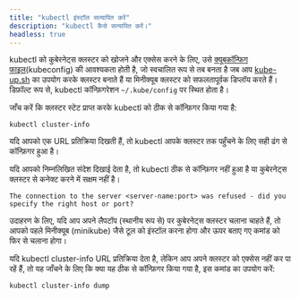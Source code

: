 ```yaml
---
title: "kubectl इंस्टॉल सत्यापित करें"
description: "kubectl कैसे सत्यापित करें।"
headless: true
---
```


kubectl को कुबेरनेट्स क्लस्टर को खोजने और एक्सेस करने के लिए, उसे
[क्यूबकॉन्फिग फाइल](/docs/concepts/configuration/organize-cluster-access-kubeconfig/)(kubeconfig) की आवश्यकता होती है,
जो स्वचालित रूप से तब बनता है जब आप
[kube-up.sh](https://github.com/kubernetes/kubernetes/blob/master/cluster/kube-up.sh) का उपयोग करके क्लस्टर बनाते हैं
या मिनीक्यूब क्लस्टर को सफलतापूर्वक डिप्लॉय करते हैं।
डिफ़ॉल्ट रूप से, kubectl कॉन्फ़िगरेशन `~/.kube/config` पर स्थित होता है।

जाँच करें कि क्लस्टर स्टेट प्राप्त करके kubectl को ठीक से कॉन्फ़िगर किया गया है:

```shell
kubectl cluster-info
```

यदि आपको एक URL प्रतिक्रिया दिखती हैं, तो kubectl आपके क्लस्टर तक पहुँचने के लिए सही ढंग से कॉन्फ़िगर हुआ है।

यदि आपको निम्नलिखित संदेश दिखाई देता है, तो kubectl ठीक से कॉन्फ़िगर नहीं हुआ है या कुबेरनेट्स क्लस्टर से कनेक्ट करने में सक्षम नहीं है।

```
The connection to the server <server-name:port> was refused - did you specify the right host or port?
```

उदाहरण के लिए, यदि आप अपने लैपटॉप (स्थानीय रूप से) पर कुबेरनेट्स क्लस्टर चलाना चाहते हैं, तो आपको पहले मिनीक्यूब (minikube) जैसे टूल को इंस्टॉल करना होगा और ऊपर बताए गए कमांड को फिर से चलाना होगा।

यदि kubectl cluster-info URL प्रतिक्रिया देता है, लेकिन आप अपने क्लस्टर को एक्सेस नहीं कर पा रहें हैं, तो यह जाँचने के लिए कि क्या यह ठीक से कॉन्फ़िगर किया गया है, इस कमांड का उपयोग करें:

```shell
kubectl cluster-info dump
```
